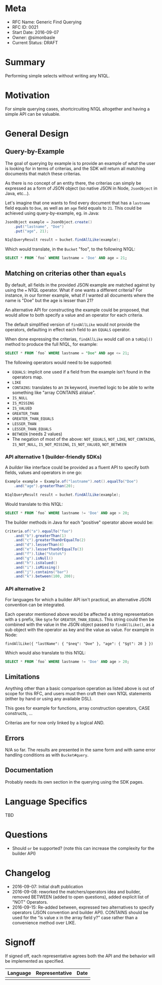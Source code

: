 # Meta

 - RFC Name: Generic Find Querying
 - RFC ID: 0021
 - Start Date: 2016-09-07
 - Owner: @simonbasle
 - Current Status: DRAFT

# Summary
Performing simple selects without writing any N1QL.

# Motivation
For simple querying cases, shortcircuiting N1QL altogether and having a simple
API can be valuable.

# General Design

## Query-by-Example
The goal of querying by example is to provide an example of what the user is
looking for in terms of criterias, and the SDK will return all matching
documents that match these criterias.

As there is no concept of an entity there, the criterias can simply be
expressed as a form of JSON object (so native JSON in Node, `JsonObject` in
Java, etc...).

Let's imagine that one wants to find every document that has a `lastname` field
equals to `Doe`, as well as an `age` field equals to `21`. This could be
achieved using query-by-example, eg. in Java:

```java
JsonObject example = JsonObject.create()
    .put("lastname", "Doe")
    .put("age", 21);

N1qlQueryResult result = bucket.findAllLike(example);
```

Which would translate, in the `Bucket` "foo", to the following N1QL:

```sql
SELECT * FROM `foo` WHERE lastname = 'Doe' AND age = 21;
```

## Matching on criterias other than `equals`
By default, all fields in the provided JSON example are matched against by
using the `=` N1QL operator. What if one wants a different criteria? For
instance, in our former example, what if I wanted all documents where the name
is "Doe" but the age is lesser than 21?

An alternative API for constructing the example could be proposed, that would
allow to both specify a value and an operator for each criteria.

The default simplified version of `findAllLike` would not provide the
operators, defaulting in effect each field to an `EQUALS` operator.

When done expressing the criterias, `findAllLike` would call on a `toN1ql()`
method to produce the full N1QL, for example:

```sql
SELECT * FROM `foo` WHERE lastname = "Doe" AND age <= 21;
```

The following operators would need to be supported:
 * `EQUALS`: implicit one used if a field from the example isn't found in the operators map.
 * `LIKE`
 * `CONTAINS`: translates to an `IN` keyword, inverted logic to be able to write something like "array CONTAINS aValue".
 * `IS_NULL`
 * `IS_MISSING`
 * `IS_VALUED`
 * `GREATER_THAN`
 * `GREATER_THAN_EQUALS`
 * `LESSER_THAN`
 * `LESSER_THAN_EQUALS`
 * `BETWEEN` (needs 2 values)
 * The negation of most of the above: `NOT_EQUALS`, `NOT_LIKE`, `NOT_CONTAINS`,
    `IS_NOT_NULL`, `IS_NOT_MISSING`, `IS_NOT_VALUED`, `NOT_BETWEEN`

### API alternative 1 (builder-friendly SDKs)
A *builder* like interface could be provided as a fluent API to specify both
fields, values and operators in one go:

```java
Example example = Example.of("lastname").not().equalTo("Doe")
    .and("age").greaterThan(20);

N1qlQueryResult result = bucket.findAllLike(example);
```

Would translate to this N1QL:

```sql
SELECT * FROM `foo` WHERE lastname != 'Doe' AND age > 20;
```

The builder methods in Java for each "positive" operator above would be:

```java
Criteria.of("a").equalTo("foo")
    .and("b").greaterThan(1)
    .and("c").greaterThanOrEqualTo(2)
    .and("d").lesserThan(4)
    .and("e").lesserThanOrEqualTo(3)
    .and("f").like("%toto%")
    .and("g").isNull()
    .and("h").isValued()
    .and("i").isMissing()
    .and("j").contains("bar")
    .and("k").between(100, 200);
```

### API alternative 2
For languages for which a builder API isn't practical, an alternative JSON
convention can be integrated.

Each operator mentioned above would be affected a string representation with a
`$` prefix, like `$gte` for `GREATER_THAN_EQUALS`. This string could then be
combined with the value in the JSON object passed to `findAllLike()`, as a sub
object with the operator as key and the value as value. For example in Node:

`findAllLike({ "lastName": { "$neq": "Doe" }, "age": { "$gt": 20 } })`

Which would also translate to this N1QL:

```sql
SELECT * FROM `foo` WHERE lastname != 'Doe' AND age > 20;
```

## Limitations
Anything other than a basic comparison operation as listed above is out of
scope for this RFC, and users must then craft their own N1QL statements (either
by hand or using any available DSL).

This goes for example for functions, array construction operators, CASE
constructs, ...

Criterias are for now only linked by a logical AND.

## Errors
N/A so far. The results are presented in the same form and with same error
handling conditions as with `Bucket#query`.

## Documentation
Probably needs its own section in the querying using the SDK pages.

# Language Specifics
TBD

# Questions
 - Should `or` be supported? (note this can increase the complexity for the builder API)

# Changelog
 - 2016-09-07: Initial draft publication
 - 2016-09-08: reworked the matchers/operators idea and builder, removed BETWEEN (added to open questions), added explicit list of "NOT" Operators.
 - 2016-09-15: Re-added between, expressed two alternatives to specify operators (JSON convention and builder API). CONTAINS should be used for the “is value x in the array field y?” case rather than a convenience method over LIKE.

# Signoff
If signed off, each representative agrees both the API and the behavior will be implemented as specified.

| Language | Representative | Date       |
| -------- | -------------- | ---------- |
|          |                |            |